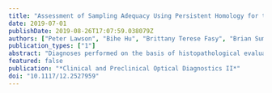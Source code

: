 ```yaml
---
title: "Assessment of Sampling Adequacy Using Persistent Homology for the Evaluation of Heterogeneity in 3D Histology Acquired through Inverted Selective Plane Illumination Microscopy (iSPIM)"
date: 2019-07-01
publishDate: 2019-08-26T17:07:59.038079Z
authors: ["Peter Lawson", "Bihe Hu", "Brittany Terese Fasy", "Brian Summa", "Carola Wenk", "J. Quincy Brown"]
publication_types: ["1"]
abstract: "Diagnoses performed on the basis of histopathological evaluation depend on the premise that information derived from a small number of samples is valid for the entire tissue volume. By insufficiently sampling a biopsy volume the ability of pathologists to draw meaningful inferences from the sample is impeded. This work attempts to apply an information theoretic approach to biopsy sampling rates informed by variation in tissue morphology identified by persistent homology. By quantifying the diagnostic information present in a sample may be possible to prevent under sampling by the clinician by creating a ``Nyquist limit\" for histopathological sampling given the frequency of morphologically distinct regions in a single biopsy."
featured: false
publication: "*Clinical and Preclinical Optical Diagnostics II*"
doi: "10.1117/12.2527959"
---
```


